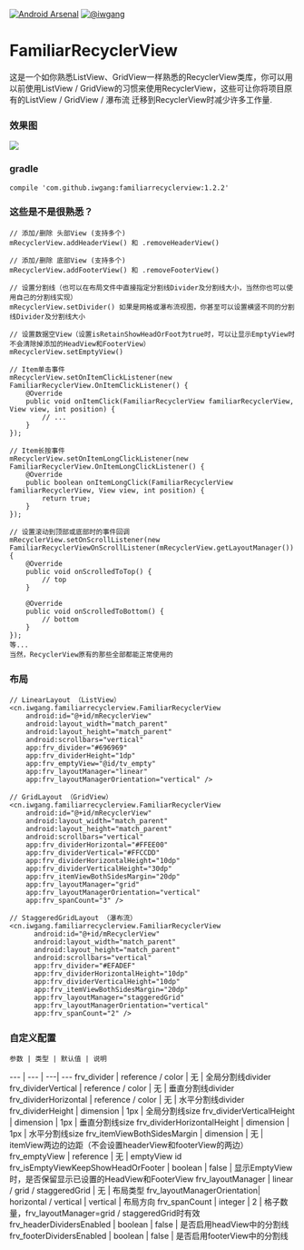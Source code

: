 [![Android Arsenal](https://img.shields.io/badge/Android%20Arsenal-FamiliarRecyclerView-green.svg?style=true)](https://android-arsenal.com/details/1/2829)
[![@iwgang](https://img.shields.io/badge/weibo-%40iwgang-blue.svg)](http://weibo.com/iwgang)

# FamiliarRecyclerView
这是一个如你熟悉ListView、GridView一样熟悉的RecyclerView类库，你可以用以前使用ListView / GridView的习惯来使用RecyclerView，这些可让你将项目原有的ListView / GridView / 瀑布流 迁移到RecyclerView时减少许多工作量.

### 效果图
![](https://raw.githubusercontent.com/iwgang/FamiliarRecyclerView/master/screenshot/screenshot.gif)  

### gradle
    compile 'com.github.iwgang:familiarrecyclerview:1.2.2'

### 这些是不是很熟悉？
```
// 添加/删除 头部View (支持多个)
mRecyclerView.addHeaderView() 和 .removeHeaderView()

// 添加/删除 底部View (支持多个)
mRecyclerView.addFooterView() 和 .removeFooterView()

// 设置分割线（也可以在布局文件中直接指定分割线Divider及分割线大小，当然你也可以使用自己的分割线实现）
mRecyclerView.setDivider() 如果是网格或瀑布流视图，你甚至可以设置横竖不同的分割线Divider及分割线大小

// 设置数据空View（设置isRetainShowHeadOrFoot为true时，可以让显示EmptyView时不会清除掉添加的HeadView和FooterView）
mRecyclerView.setEmptyView()

// Item单击事件
mRecyclerView.setOnItemClickListener(new FamiliarRecyclerView.OnItemClickListener() {
    @Override
    public void onItemClick(FamiliarRecyclerView familiarRecyclerView, View view, int position) {
        // ...
    }
});

// Item长按事件
mRecyclerView.setOnItemLongClickListener(new FamiliarRecyclerView.OnItemLongClickListener() {
    @Override
    public boolean onItemLongClick(FamiliarRecyclerView familiarRecyclerView, View view, int position) {
        return true;
    }
});

// 设置滚动到顶部或底部时的事件回调
mRecyclerView.setOnScrollListener(new FamiliarRecyclerViewOnScrollListener(mRecyclerView.getLayoutManager()) {
    @Override
    public void onScrolledToTop() {
        // top
    }

    @Override
    public void onScrolledToBottom() {
        // bottom
    }
});
等...
当然，RecyclerView原有的那些全部都能正常使用的
```

### 布局
``` 
// LinearLayout （ListView）
<cn.iwgang.familiarrecyclerview.FamiliarRecyclerView
    android:id="@+id/mRecyclerView"
    android:layout_width="match_parent"
    android:layout_height="match_parent"
    android:scrollbars="vertical"
    app:frv_divider="#696969"
    app:frv_dividerHeight="1dp"
    app:frv_emptyView="@id/tv_empty"
    app:frv_layoutManager="linear"
    app:frv_layoutManagerOrientation="vertical" />
    
// GridLayout （GridView）
<cn.iwgang.familiarrecyclerview.FamiliarRecyclerView
    android:id="@+id/mRecyclerView"
    android:layout_width="match_parent"
    android:layout_height="match_parent"
    android:scrollbars="vertical"
    app:frv_dividerHorizontal="#FFEE00"
    app:frv_dividerVertical="#FFCCDD"
    app:frv_dividerHorizontalHeight="10dp"
    app:frv_dividerVerticalHeight="30dp"
    app:frv_itemViewBothSidesMargin="20dp"
    app:frv_layoutManager="grid"
    app:frv_layoutManagerOrientation="vertical"
    app:frv_spanCount="3" />
    
// StaggeredGridLayout （瀑布流）
<cn.iwgang.familiarrecyclerview.FamiliarRecyclerView
      android:id="@+id/mRecyclerView"
      android:layout_width="match_parent"
      android:layout_height="match_parent"
      android:scrollbars="vertical"
      app:frv_divider="#EFADEF"
      app:frv_dividerHorizontalHeight="10dp"
      app:frv_dividerVerticalHeight="10dp"
      app:frv_itemViewBothSidesMargin="20dp"
      app:frv_layoutManager="staggeredGrid"
      app:frv_layoutManagerOrientation="vertical"
      app:frv_spanCount="2" />
``` 

### 自定义配置
    参数 | 类型 | 默认值 | 说明
--- | --- | ---| ---
frv_divider                 | reference / color               | 无        | 全局分割线divider
frv_dividerVertical         | reference / color               | 无        | 垂直分割线divider
frv_dividerHorizontal       | reference / color               | 无        | 水平分割线divider
frv_dividerHeight           | dimension                      | 1px       | 全局分割线size
frv_dividerVerticalHeight   | dimension                      | 1px       | 垂直分割线size
frv_dividerHorizontalHeight | dimension                      | 1px       | 水平分割线size
frv_itemViewBothSidesMargin | dimension                      | 无        | itemView两边的边距（不会设置headerView和footerView的两边）
frv_emptyView               | reference                      | 无        | emptyView id
frv_isEmptyViewKeepShowHeadOrFooter | boolean                | false     | 显示EmptyView时，是否保留显示已设置的HeadView和FooterView
frv_layoutManager           | linear / grid / staggeredGrid  | 无        | 布局类型
frv_layoutManagerOrientation| horizontal / vertical          | vertical  | 布局方向
frv_spanCount               | integer                        | 2         | 格子数量，frv_layoutManager=grid / staggeredGrid时有效
frv_headerDividersEnabled   | boolean                        | false     | 是否启用headView中的分割线
frv_footerDividersEnabled   | boolean                        | false     | 是否启用footerView中的分割线


